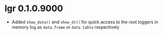 # lgr 0.1.0.9000

* Added `show_data()` and `show_dt()` for quick access to the root loggers
  in memory log as `data.frame` or `data.table` respectively
